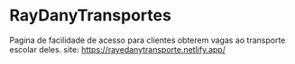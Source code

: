 # RayDanyTransportes
Pagina de facilidade de acesso para clientes obterem vagas ao transporte escolar deles.
site: https://rayedanytransporte.netlify.app/
